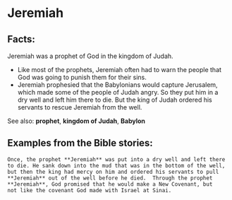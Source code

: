Jeremiah
========

Facts:
------

Jeremiah was a prophet of God in the kingdom of Judah.

-   Like most of the prophets, Jeremiah often had to warn the people
    that God was going to punish them for their sins.
-   Jeremiah prophesied that the Babylonians would capture Jerusalem,
    which made some of the people of Judah angry. So they put him in a
    dry well and left him there to die. But the king of Judah ordered
    his servants to rescue Jeremiah from the well.

See also: **prophet**, **kingdom of Judah**, **Babylon**

Examples from the Bible stories:
--------------------------------

    Once, the prophet **Jeremiah** was put into a dry well and left there
    to die. He sank down into the mud that was in the bottom of the well,
    but then the king had mercy on him and ordered his servants to pull
    **Jeremiah** out of the well before he died.  Through the prophet
    **Jeremiah**, God promised that he would make a New Covenant, but
    not like the covenant God made with Israel at Sinai.
